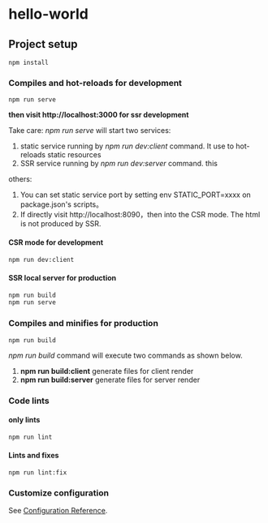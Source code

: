 # hello-world

## Project setup
```
npm install
```

### Compiles and hot-reloads for development
```
npm run serve
```
**then visit http://localhost:3000 for ssr development**

Take care:
*npm run serve* will start two services:
1. static service running by *npm run dev:client* command. It use to hot-reloads static resources
2. SSR service running by *npm run dev:server* command. this

others:
1. You can set static service port by setting env STATIC_PORT=xxxx on package.json's scripts。
2. If directly visit http://localhost:8090，then into the CSR mode. The html is not produced by SSR.

#### CSR mode for development
```sh
npm run dev:client
```

#### SSR local server for production
```sh
npm run build
npm run serve
```

### Compiles and minifies for production
```
npm run build
```
*npm run build* command will execute two commands as shown below.
1. **npm run build:client** generate files for client render
2. **npm run build:server** generate files for server render

### Code lints

#### only lints

```sh
npm run lint
```

#### Lints and fixes
```
npm run lint:fix
```

### Customize configuration
See [Configuration Reference](https://cli.vuejs.org/config/).
